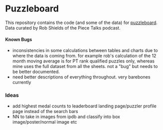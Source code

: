 # Puzzleboard
This repository contains the code (and some of the data) for [puzzleboard](https://puzzleboard.streamlit.app/). Data curated by Rob Shields of the Piece Talks podcast.

#### Known Bugs
- inconsistencies in some calculations between tables and charts due to where the data is coming from. for example rob's calculation of the 12 month moving average is for PT rank qualified puzzles only, whereas mine uses the full dataset from all the sheets. not a "bug" but needs to be better documented.
- need better descriptions of everything throughout. very barebones currently


### Ideas
- add highest medal counts to leaderboard landing page/puzzler profile page instead of the search bars
- NN to take in images from ipdb and classify into box image/poster/normal image etc
